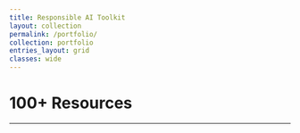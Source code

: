 ```yaml
---
title: Responsible AI Toolkit
layout: collection
permalink: /portfolio/
collection: portfolio
entries_layout: grid
classes: wide
---
```


# 100+ Resources

---